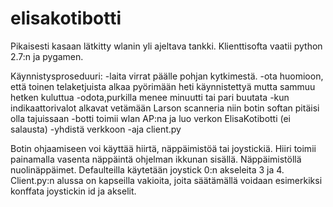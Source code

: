 elisakotibotti
==============
Pikaisesti kasaan lätkitty wlanin yli ajeltava tankki. Klienttisofta vaatii python 2.7:n ja pygamen.

Käynnistysproseduuri:
-laita virrat päälle pohjan kytkimestä.
  -ota huomioon, että toinen telaketjuista alkaa pyörimään heti käynnistettyä mutta sammuu hetken kuluttua
-odota,purkilla menee minuutti tai pari buutata
-kun indikaattorivalot alkavat vetämään Larson scanneria niin botin softan pitäisi olla tajuissaan
  -botti toimii wlan AP:na ja luo verkon ElisaKotibotti (ei salausta)
-yhdistä verkkoon
-aja client.py

Botin ohjaamiseen voi käyttää hiirtä, näppäimistöä tai joystickiä.
Hiiri toimii painamalla vasenta näppäintä ohjelman ikkunan sisällä.
Näppäimistöllä nuolinäppäimet. Defaulteilla käytetään joystick 0:n akseleita 3 ja 4.
Client.py:n alussa on kapseilla vakioita, joita säätämällä voidaan esimerkiksi konffata joystickin id ja akselit.

